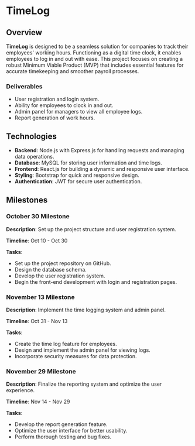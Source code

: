# TimeLog

## Overview

**TimeLog** is designed to be a seamless solution for companies to track their employees' working hours. Functioning as a digital time clock, it enables employees to log in and out with ease. This project focuses on creating a robust Minimum Viable Product (MVP) that includes essential features for accurate timekeeping and smoother payroll processes.

### Deliverables
- User registration and login system.
- Ability for employees to clock in and out.
- Admin panel for managers to view all employee logs.
- Report generation of work hours.

## Technologies

- **Backend**: Node.js with Express.js for handling requests and managing data operations.
- **Database**: MySQL for storing user information and time logs.
- **Frontend**: React.js for building a dynamic and responsive user interface.
- **Styling**: Bootstrap for quick and responsive design.
- **Authentication**: JWT for secure user authentication.

## Milestones

### October 30 Milestone
**Description**: Set up the project structure and user registration system.

**Timeline**: Oct 10 - Oct 30

**Tasks**:
- Set up the project repository on GitHub.
- Design the database schema.
- Develop the user registration system.
- Begin the front-end development with login and registration pages.

### November 13 Milestone
**Description**: Implement the time logging system and admin panel.

**Timeline**: Oct 31 - Nov 13

**Tasks**:
- Create the time log feature for employees.
- Design and implement the admin panel for viewing logs.
- Incorporate security measures for data protection.

### November 29 Milestone
**Description**: Finalize the reporting system and optimize the user experience.

**Timeline**: Nov 14 - Nov 29

**Tasks**:
- Develop the report generation feature.
- Optimize the user interface for better usability.
- Perform thorough testing and bug fixes.
